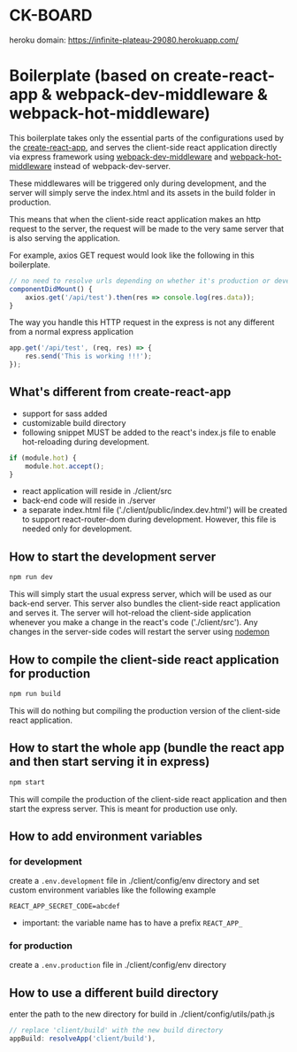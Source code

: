 # CK-BOARD
heroku domain: https://infinite-plateau-29080.herokuapp.com/

# Boilerplate (based on create-react-app & webpack-dev-middleware & webpack-hot-middleware)

This boilerplate takes only the essential parts of the configurations used by the [create-react-app](https://github.com/facebookincubator/create-react-app), and serves the client-side react application directly via express framework using [webpack-dev-middleware](https://github.com/webpack/webpack-dev-middleware) and [webpack-hot-middleware](https://github.com/glenjamin/webpack-hot-middleware) instead of webpack-dev-server.

These middlewares will be triggered only during development, and the server will simply serve the index.html and its assets in the build folder in production.

This means that when the client-side react application makes an http request to the server, the request will be made to the very same server that is also serving the application.

For example, axios GET request would look like the following in this boilerplate.

```js
// no need to resolve urls depending on whether it's production or development
componentDidMount() {
    axios.get('/api/test').then(res => console.log(res.data));
}
```

The way you handle this HTTP request in the express is not any different from a normal express application

```js
app.get('/api/test', (req, res) => {
    res.send('This is working !!!');
});
```

## What's different from create-react-app
* support for sass added
* customizable build directory
* following snippet MUST be added to the react's index.js file to enable hot-reloading during development.
```js
if (module.hot) {
    module.hot.accept();
}
```
* react application will reside in ./client/src
* back-end code will reside in ./server
* a separate index.html file ('./client/public/index.dev.html') will be created to support react-router-dom during development. However, this file is needed only for development.

## How to start the development server

```sh
npm run dev
```
This will simply start the usual express server, which will be used as our back-end server. This server also bundles the client-side react application and serves it. The server will hot-reload the client-side application whenever you make a change in the react's code ('./client/src'). Any changes in the server-side codes will restart the server using [nodemon](https://github.com/remy/nodemon)

## How to compile the client-side react application for production

```sh
npm run build
```
This will do nothing but compiling the production version of the client-side react application.

## How to start the whole app (bundle the react app and then start serving it in express)

```sh
npm start
```
This will compile the production of the client-side react application and then start the express server. This is meant for production use only.

## How to add environment variables
### for development
create a `.env.development` file in ./client/config/env directory and set custom environment variables like the following example
```
REACT_APP_SECRET_CODE=abcdef
```
* important: the variable name has to have a prefix `REACT_APP_`
### for production
create a `.env.production` file in ./client/config/env directory

## How to use a different build directory
enter the path to the new directory for build in ./client/config/utils/path.js
```js
// replace 'client/build' with the new build directory
appBuild: resolveApp('client/build'),
```
